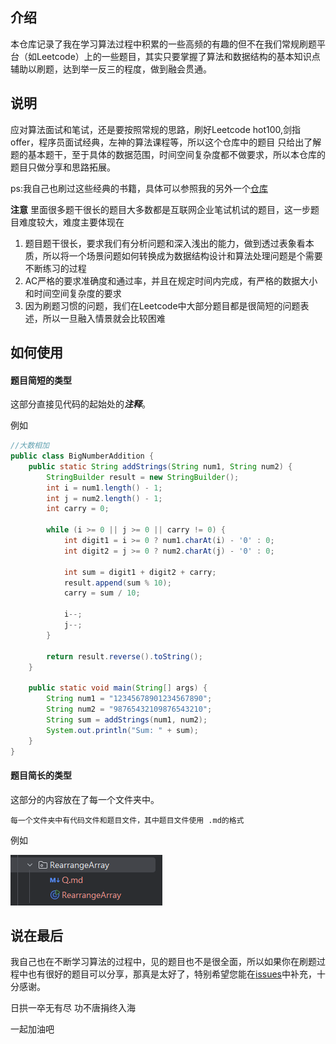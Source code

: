 ## 介绍

本仓库记录了我在学习算法过程中积累的一些高频的有趣的但不在我们常规刷题平台（如Leetcode）上的一些题目，其实只要掌握了算法和数据结构的基本知识点
辅助以刷题，达到举一反三的程度，做到融会贯通。


## 说明

应对算法面试和笔试，还是要按照常规的思路，刷好Leetcode hot100,剑指offer，程序员面试经典，左神的算法课程等，所以这个仓库中的题目
只给出了解题的基本题干，至于具体的数据范围，时间空间复杂度都不做要求，所以本仓库的题目只做分享和思路拓展。


ps:我自己也刷过这些经典的书籍，具体可以参照我的另外一个[仓库](https://github.com/iukkeopaa/JavaFromZeroToHero/tree/main/Algorithm)

**注意** 里面很多题干很长的题目大多数都是互联网企业笔试机试的题目，这一步题目难度较大，难度主要体现在

1. 题目题干很长，要求我们有分析问题和深入浅出的能力，做到透过表象看本质，所以将一个场景问题如何转换成为数据结构设计和算法处理问题是个需要不断练习的过程
2. AC严格的要求准确度和通过率，并且在规定时间内完成，有严格的数据大小和时间空间复杂度的要求
3. 因为刷题习惯的问题，我们在Leetcode中大部分题目都是很简短的问题表述，所以一旦融入情景就会比较困难


## 如何使用


#### 题目简短的类型 

这部分直接见代码的起始处的***注释***。

例如

```java
//大数相加    
public class BigNumberAddition {
    public static String addStrings(String num1, String num2) {
        StringBuilder result = new StringBuilder();
        int i = num1.length() - 1;
        int j = num2.length() - 1;
        int carry = 0;

        while (i >= 0 || j >= 0 || carry != 0) {
            int digit1 = i >= 0 ? num1.charAt(i) - '0' : 0;
            int digit2 = j >= 0 ? num2.charAt(j) - '0' : 0;

            int sum = digit1 + digit2 + carry;
            result.append(sum % 10);
            carry = sum / 10;

            i--;
            j--;
        }

        return result.reverse().toString();
    }

    public static void main(String[] args) {
        String num1 = "12345678901234567890";
        String num2 = "98765432109876543210";
        String sum = addStrings(num1, num2);
        System.out.println("Sum: " + sum);
    }
}    
```


#### 题目简长的类型

这部分的内容放在了每一个文件夹中。

```text
每一个文件夹中有代码文件和题目文件，其中题目文件使用 .md的格式
```

例如

![img.png](img.png)


## 说在最后

我自己也在不断学习算法的过程中，见的题目也不是很全面，所以如果你在刷题过程中也有很好的题目可以分享，那真是太好了，特别希望您能在[issues](https://github.com/iukkeopaa/CodeTopSummary/issues)中补充，十分感谢。

日拱一卒无有尽 功不唐捐终入海

一起加油吧





